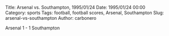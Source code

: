 Title: Arsenal vs. Southampton, 1995/01/24
Date: 1995/01/24 00:00
Category: sports
Tags: football, football scores, Arsenal, Southampton
Slug: arsenal-vs-southampton
Author: carbonero


Arsenal 1 - 1 Southampton
